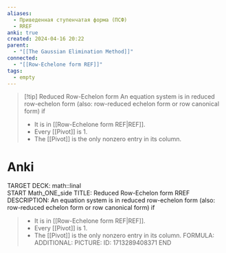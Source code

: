 ```yaml
---
aliases:
  - Приведенная ступенчатая форма (ПСФ)
  - RREF
anki: true
created: 2024-04-16 20:22
parent:
  - "[[The Gaussian Elimination Method]]"
connected:
  - "[[Row-Echelone form REF]]"
tags:
  - empty
---
```


> [!tip] Reduced Row-Echelon form
An equation system is in reduced row-echelon form (also: row-reduced echelon form or row canonical form) if
> - It is in [[Row-Echelone form REF|REF]].
> - Every [[Pivot]] is 1.
> - The [[Pivot]]  is the only nonzero entry in its column.

# Anki
TARGET DECK: math::linal  
START
Math_ONE_side
TITLE: Reduced Row-Echelon form RREF
DESCRIPTION: An equation system is in reduced row-echelon form (also: row-reduced echelon form or row canonical form) if
> - It is in [[Row-Echelone form REF|REF]].
> - Every [[Pivot]] is 1.
> - The [[Pivot]]  is the only nonzero entry in its column.
FORMULA: 
ADDITIONAL:
PICTURE:
ID: 1713289408371
END




